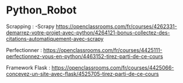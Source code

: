 # Python_Robot

Scrapping :
-Scrapy https://openclassrooms.com/fr/courses/4262331-demarrez-votre-projet-avec-python/4264121-bonus-collectez-des-citations-automatiquement-avec-scrapy


Perfectionner :
https://openclassrooms.com/fr/courses/4425111-perfectionnez-vous-en-python/4463152-tirez-parti-de-ce-cours


Framework Flask :
https://openclassrooms.com/fr/courses/4425066-concevez-un-site-avec-flask/4525705-tirez-parti-de-ce-cours
